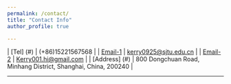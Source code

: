 ```yaml
---
permalink: /contact/
title: "Contact Info"
author_profile: true

---
```







                                                                                         

| [Tel]     (#)             | (+86)15221567568                                                 |
| [Email-1](#)              | kerry0925@sjtu.edu.cn                                            |
| [Email-2](#)              | Kerry001.hi@gmail.com                                            |
| [Address]     (#)         | 800 Dongchuan Road, Minhang District, Shanghai, China, 200240    |

---

